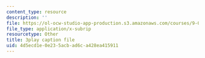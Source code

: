 ```yaml
---
content_type: resource
description: ''
file: https://ol-ocw-studio-app-production.s3.amazonaws.com/courses/9-04-sensory-systems-fall-2013/4d5ecd1e0e235acbad6ca428ea415911_TdOdc_n-ZCA.vtt
file_type: application/x-subrip
resourcetype: Other
title: 3play caption file
uid: 4d5ecd1e-0e23-5acb-ad6c-a428ea415911
---
```

